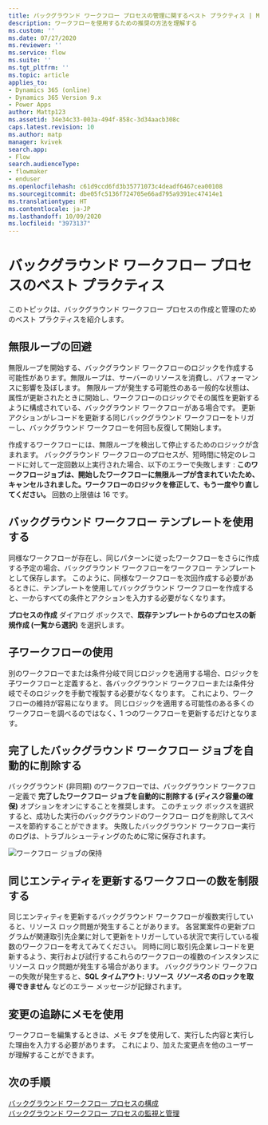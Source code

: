 ```yaml
---
title: バックグラウンド ワークフロー プロセスの管理に関するベスト プラクティス | MicrosoftDocs
description: ワークフローを使用するための推奨の方法を理解する
ms.custom: ''
ms.date: 07/27/2020
ms.reviewer: ''
ms.service: flow
ms.suite: ''
ms.tgt_pltfrm: ''
ms.topic: article
applies_to:
- Dynamics 365 (online)
- Dynamics 365 Version 9.x
- Power Apps
author: Mattp123
ms.assetid: 34e34c33-003a-494f-858c-3d34aacb308c
caps.latest.revision: 10
ms.author: matp
manager: kvivek
search.app:
- Flow
search.audienceType:
- flowmaker
- enduser
ms.openlocfilehash: c61d9ccd6fd3b35771073c4deadf6467cea00108
ms.sourcegitcommit: dbe05fc5136f724705e66ad795a9391ec47414e1
ms.translationtype: HT
ms.contentlocale: ja-JP
ms.lasthandoff: 10/09/2020
ms.locfileid: "3973137"
---
```

# <a name="best-practices-for-background-workflow-processes"></a>バックグラウンド ワークフロー プロセスのベスト プラクティス


このトピックは、バックグラウンド ワークフロー プロセスの作成と管理のためのベスト プラクティスを紹介します。  
  
<a name="BKMK_AvoidInfiniteLoops"></a>   
## <a name="avoid-infinite-loops"></a>無限ループの回避  
無限ループを開始する、バックグラウンド ワークフローのロジックを作成する可能性があります。無限ループは、サーバーのリソースを消費し、パフォーマンスに影響を及ぼします。 無限ループが発生する可能性のある一般的な状態は、属性が更新されたときに開始し、ワークフローのロジックでその属性を更新するように構成されている、バックグラウンド ワークフローがある場合です。 更新アクションがレコードを更新する同じバックグラウンド ワークフローをトリガーし、バックグラウンド ワークフローを何回も反復して開始します。  
  
作成するワークフローには、無限ループを検出して停止するためのロジックが含まれます。 バックグラウンド ワークフローのプロセスが、短時間に特定のレコードに対して一定回数以上実行された場合、以下のエラーで失敗します : **このワークフロージョブは、開始したワークフローに無限ループが含まれていたため、キャンセルされました。ワークフローのロジックを修正して、もう一度やり直してください。** 回数の上限値は 16 です。  
  
<a name="BKMK_UseWorkflowTemplates"></a>   
## <a name="use-background-workflow-templates"></a>バックグラウンド ワークフロー テンプレートを使用する  
同様なワークフローが存在し、同じパターンに従ったワークフローをさらに作成する予定の場合、バックグラウンド ワークフローをワークフロー テンプレートとして保存します。 このように、同様なワークフローを次回作成する必要があるときに、テンプレートを使用してバックグラウンド ワークフローを作成すると、一からすべての条件とアクションを入力する必要がなくなります。  
  
**プロセスの作成** ダイアログ ボックスで、**既存テンプレートからのプロセスの新規作成 (一覧から選択)** を選択します。  
  
<a name="BKMK_UseChildWorkflows"></a>   
## <a name="use-child-workflows"></a>子ワークフローの使用  
別のワークフローでまたは条件分岐で同じロジックを適用する場合、ロジックを子ワークフローと定義すると、各バックグラウンド ワークフローまたは条件分岐でそのロジックを手動で複製する必要がなくなります。 これにより、ワークフローの維持が容易になります。 同じロジックを適用する可能性のある多くのワークフローを調べるのではなく、1 つのワークフローを更新するだけとなります。  
  
## <a name="automatically-delete-completed-background-workflow-jobs"></a>完了したバックグラウンド ワークフロー ジョブを自動的に削除する
バックグラウンド (非同期) のワークフローでは、バックグラウンド ワークフロー定義で **完了したワークフロー ジョブを自動的に削除する (ディスク容量の確保)** オプションをオンにすることを推奨します。 このチェック ボックスを選択すると、成功した実行のバックグラウンドのワークフロー ログを削除してスペースを節約することができます。 失敗したバックグラウンド ワークフロー実行のログは、トラブルシューティングのために常に保存されます。  

![ワークフロー ジョブの保持](media/workflow-job-retention.png)

## <a name="limit-the-number-of-workflows-that-update-the-same-entity"></a>同じエンティティを更新するワークフローの数を制限する
同じエンティティを更新するバックグラウンド ワークフローが複数実行していると、リソース ロック問題が発生することがあります。 各営業案件の更新プログラムが関連取引先企業に対して更新をトリガーしている状況で実行している複数のワークフローを考えてみてください。 同時に同じ取引先企業レコードを更新するよう、実行および試行するこれらのワークフローの複数のインスタンスにリソース ロック問題が発生する場合があります。 バックグラウンド ワークフローの失敗が発生すると、**SQL タイムアウト: リソース _リソース名_ のロックを取得できません** などのエラー メッセージが記録されます。 

  
<a name="BKMK_DocumentChangesUsingNotes"></a>   
## <a name="use-notes-to-keep-track-of-changes"></a>変更の追跡にメモを使用  
ワークフローを編集するときは、メモ タブを使用して、実行した内容と実行した理由を入力する必要があります。 これにより、加えた変更点を他のユーザーが理解することができます。  
  
## <a name="next-steps"></a>次の手順  
<!-- [Workflow processes overview](workflow-processes.md)    -->
[バックグラウンド ワークフロー プロセスの構成](configure-workflow-steps.md)   
[バックグラウンド ワークフロー プロセスの監視と管理](monitor-manage-processes.md)
   
